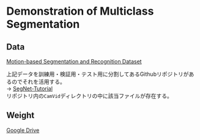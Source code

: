 # Demonstration of Multiclass Segmentation

## Data
[Motion-based Segmentation and Recognition Dataset](https://mi.eng.cam.ac.uk/research/projects/VideoRec/CamVid/)

上記データを訓練用・検証用・テスト用に分割してあるGithubリポジトリがあるのでそれを活用する。\
-> [SegNet-Tutorial](https://github.com/alexgkendall/SegNet-Tutorial)\
リポジトリ内の`CamVid`ディレクトリの中に該当ファイルが存在する。

## Weight

[Google Drive](https://drive.google.com/file/d/1GB5rS29IPwqIyTfsT-CyrR7Dy0dMeqGX/view?usp=drive_link)